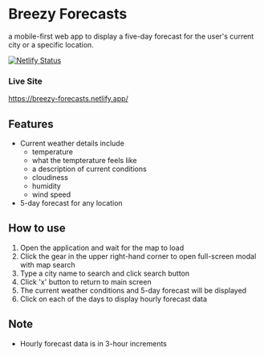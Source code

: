 # Breezy Forecasts
a mobile-first web app to display a five-day forecast for the user's current city or a specific location.  

[![Netlify Status](https://api.netlify.com/api/v1/badges/c5441dc0-e627-404d-a0e4-06665b99b50d/deploy-status)](https://app.netlify.com/sites/breezy-forecasts/deploys?branch=main)
### Live Site  
https://breezy-forecasts.netlify.app/

## Features
- Current weather details include
  - temperature
  - what the tempterature feels like
  - a description of current conditions
  - cloudiness
  - humidity
  - wind speed
- 5-day forecast for any location

## How to use
1. Open the application and wait for the map to load
2. Click the gear in the upper right-hand corner to open full-screen modal with map search
3. Type a city name to search and click search button
4. Click 'x' button to return to main screen
3. The current weather conditions and 5-day forecast will be displayed
4. Click on each of the days to display hourly forecast data

## Note
- Hourly forecast data is in 3-hour increments

